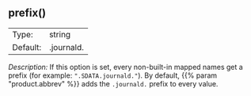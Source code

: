 ---
---
<!-- DISCLAIMER: This file is based on the syslog-ng Open Source Edition documentation https://github.com/balabit/syslog-ng-ose-guides/commit/2f4a52ee61d1ea9ad27cb4f3168b95408fddfdf2 and is used under the terms of The syslog-ng Open Source Edition Documentation License. The file has been modified by Axoflow. -->

## prefix()

|          |            |
| -------- | ---------- |
| Type:    | string     |
| Default: | .journald. |

*Description:* If this option is set, every non-built-in mapped names get a prefix (for example: `".SDATA.journald."`). By default, {{% param "product.abbrev" %}} adds the `.journald.` prefix to every value.

